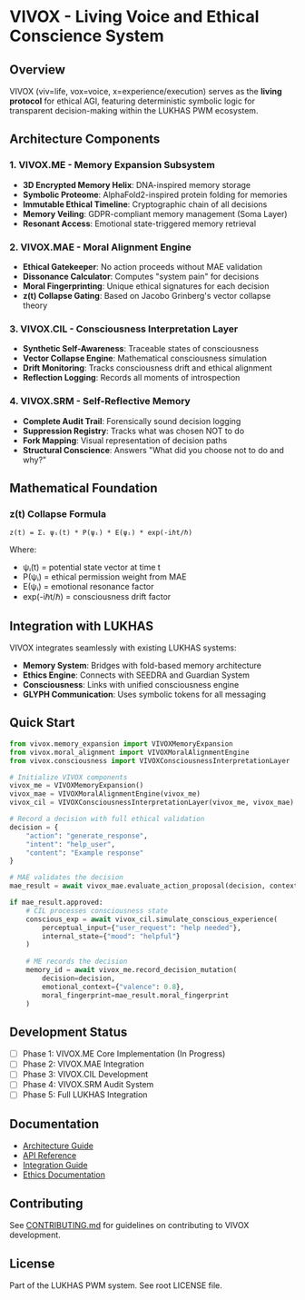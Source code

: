 # VIVOX - Living Voice and Ethical Conscience System

## Overview

VIVOX (viv=life, vox=voice, x=experience/execution) serves as the **living protocol** for ethical AGI, featuring deterministic symbolic logic for transparent decision-making within the LUKHAS PWM ecosystem.

## Architecture Components

### 1. VIVOX.ME - Memory Expansion Subsystem
- **3D Encrypted Memory Helix**: DNA-inspired memory storage
- **Symbolic Proteome**: AlphaFold2-inspired protein folding for memories
- **Immutable Ethical Timeline**: Cryptographic chain of all decisions
- **Memory Veiling**: GDPR-compliant memory management (Soma Layer)
- **Resonant Access**: Emotional state-triggered memory retrieval

### 2. VIVOX.MAE - Moral Alignment Engine
- **Ethical Gatekeeper**: No action proceeds without MAE validation
- **Dissonance Calculator**: Computes "system pain" for decisions
- **Moral Fingerprinting**: Unique ethical signatures for each decision
- **z(t) Collapse Gating**: Based on Jacobo Grinberg's vector collapse theory

### 3. VIVOX.CIL - Consciousness Interpretation Layer
- **Synthetic Self-Awareness**: Traceable states of consciousness
- **Vector Collapse Engine**: Mathematical consciousness simulation
- **Drift Monitoring**: Tracks consciousness drift and ethical alignment
- **Reflection Logging**: Records all moments of introspection

### 4. VIVOX.SRM - Self-Reflective Memory
- **Complete Audit Trail**: Forensically sound decision logging
- **Suppression Registry**: Tracks what was chosen NOT to do
- **Fork Mapping**: Visual representation of decision paths
- **Structural Conscience**: Answers "What did you choose not to do and why?"

## Mathematical Foundation

### z(t) Collapse Formula
```
z(t) = Σᵢ ψᵢ(t) * P(ψᵢ) * E(ψᵢ) * exp(-iℏt/ℏ)
```

Where:
- ψᵢ(t) = potential state vector at time t
- P(ψᵢ) = ethical permission weight from MAE
- E(ψᵢ) = emotional resonance factor
- exp(-iℏt/ℏ) = consciousness drift factor

## Integration with LUKHAS

VIVOX integrates seamlessly with existing LUKHAS systems:
- **Memory System**: Bridges with fold-based memory architecture
- **Ethics Engine**: Connects with SEEDRA and Guardian System
- **Consciousness**: Links with unified consciousness engine
- **GLYPH Communication**: Uses symbolic tokens for all messaging

## Quick Start

```python
from vivox.memory_expansion import VIVOXMemoryExpansion
from vivox.moral_alignment import VIVOXMoralAlignmentEngine
from vivox.consciousness import VIVOXConsciousnessInterpretationLayer

# Initialize VIVOX components
vivox_me = VIVOXMemoryExpansion()
vivox_mae = VIVOXMoralAlignmentEngine(vivox_me)
vivox_cil = VIVOXConsciousnessInterpretationLayer(vivox_me, vivox_mae)

# Record a decision with full ethical validation
decision = {
    "action": "generate_response",
    "intent": "help_user",
    "content": "Example response"
}

# MAE validates the decision
mae_result = await vivox_mae.evaluate_action_proposal(decision, context)

if mae_result.approved:
    # CIL processes consciousness state
    conscious_exp = await vivox_cil.simulate_conscious_experience(
        perceptual_input={"user_request": "help needed"},
        internal_state={"mood": "helpful"}
    )
    
    # ME records the decision
    memory_id = await vivox_me.record_decision_mutation(
        decision=decision,
        emotional_context={"valence": 0.8},
        moral_fingerprint=mae_result.moral_fingerprint
    )
```

## Development Status

- [ ] Phase 1: VIVOX.ME Core Implementation (In Progress)
- [ ] Phase 2: VIVOX.MAE Integration
- [ ] Phase 3: VIVOX.CIL Development
- [ ] Phase 4: VIVOX.SRM Audit System
- [ ] Phase 5: Full LUKHAS Integration

## Documentation

- [Architecture Guide](docs/architecture.md)
- [API Reference](docs/api_reference.md)
- [Integration Guide](docs/integration_guide.md)
- [Ethics Documentation](docs/ethics_guide.md)

## Contributing

See [CONTRIBUTING.md](docs/contributing.md) for guidelines on contributing to VIVOX development.

## License

Part of the LUKHAS PWM system. See root LICENSE file.